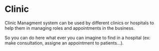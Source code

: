 # Clinic

Clinic Managment system can be used by different clinics or hospitals to help them in managing roles and appointments in the business.


So you can do here what ever you can imagine to find in a hospital (ex: make consultation, assigne an appointment to patients...).

